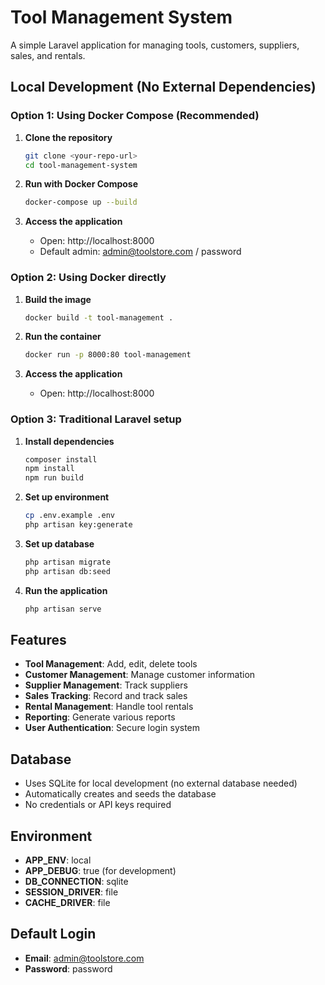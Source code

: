 # Tool Management System

A simple Laravel application for managing tools, customers, suppliers, sales, and rentals.

## Local Development (No External Dependencies)

### Option 1: Using Docker Compose (Recommended)

1. **Clone the repository**

    ```bash
    git clone <your-repo-url>
    cd tool-management-system
    ```

2. **Run with Docker Compose**

    ```bash
    docker-compose up --build
    ```

3. **Access the application**
    - Open: http://localhost:8000
    - Default admin: admin@toolstore.com / password

### Option 2: Using Docker directly

1. **Build the image**

    ```bash
    docker build -t tool-management .
    ```

2. **Run the container**

    ```bash
    docker run -p 8000:80 tool-management
    ```

3. **Access the application**
    - Open: http://localhost:8000

### Option 3: Traditional Laravel setup

1. **Install dependencies**

    ```bash
    composer install
    npm install
    npm run build
    ```

2. **Set up environment**

    ```bash
    cp .env.example .env
    php artisan key:generate
    ```

3. **Set up database**

    ```bash
    php artisan migrate
    php artisan db:seed
    ```

4. **Run the application**
    ```bash
    php artisan serve
    ```

## Features

-   **Tool Management**: Add, edit, delete tools
-   **Customer Management**: Manage customer information
-   **Supplier Management**: Track suppliers
-   **Sales Tracking**: Record and track sales
-   **Rental Management**: Handle tool rentals
-   **Reporting**: Generate various reports
-   **User Authentication**: Secure login system

## Database

-   Uses SQLite for local development (no external database needed)
-   Automatically creates and seeds the database
-   No credentials or API keys required

## Environment

-   **APP_ENV**: local
-   **APP_DEBUG**: true (for development)
-   **DB_CONNECTION**: sqlite
-   **SESSION_DRIVER**: file
-   **CACHE_DRIVER**: file

## Default Login

-   **Email**: admin@toolstore.com
-   **Password**: password
